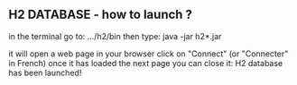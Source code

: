 ## H2 DATABASE - how to launch ?

in the terminal go to: .../h2/bin
then type: java -jar h2*.jar

it will open a web page in your browser
click on "Connect" (or "Connecter" in French)
once it has loaded the next page you can close it: H2 database has been launched!